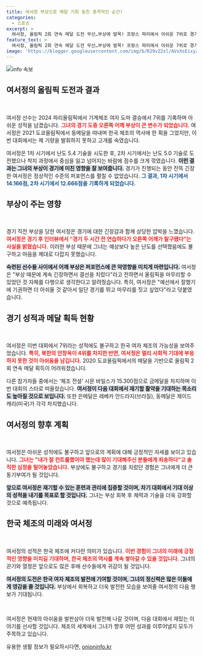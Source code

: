```yaml
---
title: 여서정 부상으로 메달 기회 놓친 충격적인 순간!
categories:
  - 스포츠
excerpt: >
  여서정, 올림픽 2회 연속 메달 도전 무산…부상에 발목! 프랑스 파리에서 아쉬운 7위로 경기를 마감한 그녀의 이면은 과연 어떨까? 클릭해 확인하세요!
feature_text: >
  여서정, 올림픽 2회 연속 메달 도전 무산…부상에 발목! 프랑스 파리에서 아쉬운 7위로 경기를 마감한 그녀의 이면은 과연 어떨까? 클릭해 확인하세요!
image: 'https://blogger.googleusercontent.com/img/b/R29vZ2xl/AVvXsEixyZcFfHzMRdzZMjFBmAUKJYCLCGyLL1o632UiGVXcaFdKo_bkvkuCioo0uUKlGfBVcT3P84aROyZIXSBEx3Aw5nCQ3pTgDom1WDC4m8eifvWiAmWEEVb4x6G_l8C0QH225ldMjyaFvpxGEBGNO37VmDTDMHGhJPq73UglMfDca1-0aw/s1600/blogspot.png'
---
```


<p><img src="https://blogger.googleusercontent.com/img/b/R29vZ2xl/AVvXsEixyZcFfHzMRdzZMjFBmAUKJYCLCGyLL1o632UiGVXcaFdKo_bkvkuCioo0uUKlGfBVcT3P84aROyZIXSBEx3Aw5nCQ3pTgDom1WDC4m8eifvWiAmWEEVb4x6G_l8C0QH225ldMjyaFvpxGEBGNO37VmDTDMHGhJPq73UglMfDca1-0aw/s1600/blogspot.png" alt="info 속보" /></p>

<h2 data-ke-size="size26">여서정의 올림픽 도전과 결과</h2>

<p data-ke-size="size16">&nbsp;</p>

<p>여서정 선수는 2024 파리올림픽에서 기계체조 여자 도마 결승에서 7위를 기록하며 아쉬운 성적을 남겼습니다. <b><span style="color: #ee2323;">그녀의 경기 도중 오른쪽 어깨 부상이 큰 변수가 되었습니다.</span></b> 여서정은 2021 도쿄올림픽에서 동메달을 따내며 한국 체조의 역사에 한 획을 그었지만, 이번 대회에서는 제 기량을 발휘하지 못하고 고개를 숙였습니다. </p>

<p>여서정은 1차 시기에서 난도 5.4 기술을 시도한 후, 2차 시기에서는 난도 5.0 기술로 도전했으나 착지 과정에서 중심을 잃고 넘어지는 바람에 점수를 크게 깎였습니다. <b><span style="background-color: #21538527;">이런 결과는 그녀의 부상이 경기에 미친 영향을 잘 보여줍니다.</span></b> 경기가 진행되는 동안 잔뜩 긴장한 여서정은 정상적인 수준의 퍼포먼스를 펼칠 수 없었습니다. <b><span style="color: #1a5490;">그 결과, 1차 시기에서 14.166점, 2차 시기에서 12.666점을 기록하게 되었습니다.</span></b></p>

<h2 data-ke-size="size26">부상이 주는 영향</h2>

<p data-ke-size="size16">&nbsp;</p>

<p>경기 직전 부상을 당한 여서정은 경기에 대한 긴장감과 함께 상당한 압박을 느꼈습니다. <b><span style="color: #ee2323;">여서정은 경기 후 인터뷰에서 “경기 두 시간 전 연습하다가 오른쪽 어깨가 탈구됐다”는 사실을 밝혔습니다.</span></b> 이러한 부상 때문에 그녀는 예상보다 높은 난도를 선택했음에도 불구하고 마음을 제대로 다잡지 못했습니다. </p>

<p><b><span style="background-color: #21538527;">숙련된 선수들 사이에서 어깨 부상은 퍼포먼스에 큰 악영향을 미치게 마련입니다.</span></b> 여서정은 "부상 때문에 계속 긴장하면서 결선을 치렀다"라고 전하면서 올림픽을 마무리할 수 있었던 것 자체를 다행으로 생각한다고 알려줬습니다. 특히, 여서정은 "예선에서 잘했기에 기권하면 더 아쉬울 것 같아서 일단 경기를 뛰고 마무리를 짓고 싶었다"라고 덧붙였습니다.</p>

<h2 data-ke-size="size26">경기 성적과 메달 획득 현황</h2>

<p data-ke-size="size16">&nbsp;</p>

<p>여서정은 이번 대회에서 7위라는 성적에도 불구하고 한국 여자 체조의 가능성을 보여주었습니다. <b><span style="color: #ee2323;">특히, 북한의 안창옥이 4위를 차지한 반면, 여서정은 멀리 사회적 기대에 부응하지 못한 것이 아쉬움을 남깁니다.</span></b> 2020 도쿄올림픽에서의 메달을 기반으로 올림픽 2회 연속 메달 획득이 어려워졌습니다.</p>

<p>다른 참가자들 중에서는 ‘체조 전설’ 시몬 바일스가 15.300점으로 금메달을 차지하며 이번 대회의 스타로 떠올랐습니다. <b><span style="background-color: #21538527;">여서정이 다음 대회에서 재기할 활약을 기대하는 목소리도 높아질 것으로 보입니다.</span></b> 또한 은메달은 레베카 안드라지(브라질), 동메달은 제이드 캐리(미국)가 각각 차지했습니다. </p>

<h2 data-ke-size="size26">여서정의 향후 계획</h2>

<p data-ke-size="size16">&nbsp;</p>

<p>여서정은 아쉬운 성적에도 불구하고 앞으로의 계획에 대해 긍정적인 자세를 보이고 있습니다. <b><span style="color: #ee2323;">그녀는 "내가 잘 컨트롤했어야 했는데 많이 기대해주신 분들에게 죄송하다"고 솔직한 심정을 털어놓았습니다.</span></b> 부상에도 불구하고 경기를 치렀던 경험은 그녀에게 더 큰 동기부여가 될 것입니다.</p>

<p><b><span style="background-color: #21538527;">앞으로 여서정은 재기할 수 있는 훈련과 관리에 집중할 것이며, 차기 대회에서 기대 이상의 성적을 내기를 목표로 할 것입니다.</span></b> 그녀는 부상 회복 후 체력과 기술을 더욱 강화할 것으로 예측됩니다.  </p>

<h2 data-ke-size="size26">한국 체조의 미래와 여서정</h2>

<p data-ke-size="size16">&nbsp;</p>

<p>여서정의 성적은 한국 체조에 커다란 의미가 있습니다. <b><span style="color: #ee2323;">이번 경험이 그녀의 미래에 긍정적인 영향을 미치길 기대하며, 한국 체조의 역사를 계속 쌓아갈 수 있을 것입니다.</span></b> 그녀의 끈기와 열정은 앞으로도 많은 후배 선수들에게 귀감이 될 것입니다.</p>

<p><b><span style="background-color: #21538527;">여서정의 도전은 한국 여자 체조의 발전에 기여할 것이며, 그녀의 정신력은 많은 이들에게 영감을 줄 것입니다.</span></b> 부상에서 회복하고 더욱 발전한 모습을 보여줄 여서정의 다음 행보가 기대됩니다. </p>

<p data-ke-size="size16">&nbsp;</p>

<p>여서정은 현재의 아쉬움을 발판삼아 더욱 발전해 나갈 것이며, 다음 대회에서 재밌는 이야기를 선사할 것입니다. 체조의 세계에서 그녀가 향후 어떤 성과를 이루어낼지 모두가 주목하고 있습니다.</p>
유용한 생활 정보가 필요하시다면, <a href="https://onioninfo.kr" rel="dofollow">onioninfo.kr</a>


